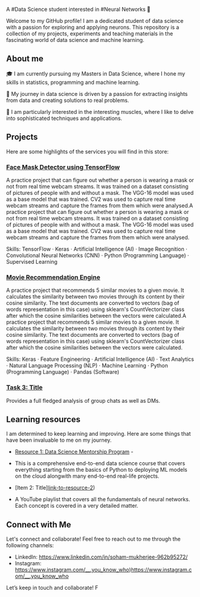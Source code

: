 A #Data Science student interested in #Neural Networks 🧠

Welcome to my GitHub profile! I am a dedicated student of data science with a passion for exploring and applying neurons. This repository is a collection of my projects, experiments and teaching materials in the fascinating world of data science and machine learning.

## About me

🎓 I am currently pursuing my Masters in Data Science, where I hone my skills in statistics, programming and machine learning.

🚀 My journey in data science is driven by a passion for extracting insights from data and creating solutions to real problems.

🌟 I am particularly interested in the interesting muscles, where I like to delve into sophisticated techniques and applications.

## Projects

Here are some highlights of the services you will find in this store:

### [Face Mask Detector using TensorFlow]([link-to-task-1](https://github.com/sohamfcb/face-mask-detector))
A practice project that can figure out whether a person is wearing a mask or not from real time webcam streams. It was trained on a dataset consisting of pictures of people with and without a mask. The VGG-16 model was used as a base model that was trained. CV2 was used to capture real time webcam streams and capture the frames from them which were analysed.A practice project that can figure out whether a person is wearing a mask or not from real time webcam streams. It was trained on a dataset consisting of pictures of people with and without a mask. The VGG-16 model was used as a base model that was trained. CV2 was used to capture real time webcam streams and capture the frames from them which were analysed.

Skills: TensorFlow · Keras · Artificial Intelligence (AI) · Image Recognition · Convolutional Neural Networks (CNN) · Python (Programming Language) · Supervised Learning

### [Movie Recommendation Engine]([Link-Task-2](https://github.com/sohamfcb/movie-recommender))
A practice project that recommends 5 similar movies to a given movie. It calculates the similarity between two movies through its content by their cosine similarity. The text documents are converted to vectors (bag of words representation in this case) using sklearn's CountVectorizer class after which the cosine similarities between the vectors were calculated.A practice project that recommends 5 similar movies to a given movie. It calculates the similarity between two movies through its content by their cosine similarity. The text documents are converted to vectors (bag of words representation in this case) using sklearn's CountVectorizer class after which the cosine similarities between the vectors were calculated.

 Skills: Keras · Feature Engineering · Artificial Intelligence (AI) · Text Analytics · Natural Language Processing (NLP) · Machine Learning · Python (Programming Language) · Pandas (Software) 

### [Task 3: Title]([Link-Task-3](https://github.com/sohamfcb/whatsapp-chat-analyzer-project))
Provides a full fledged analysis of group chats as well as DMs. 

## Learning resources

I am determined to keep learning and improving. Here are some things that have been invaluable to me on my journey.

- [Resource 1: Data Science Mentorship Program]((https://campusx1040.graphy.com/courses/Data-Science-Mentorship-Program-DSMP-20-653f50d1e4b0d2eae855480a)) -
- This is a comprehensive end-to-end data science course that covers everything starting from the basics of Python to deploying ML models on the cloud alongwith many end-to-end real-life projects.
  
- [Item 2: Title][link-to-resource-2](https://www.youtube.com/playlist?list=PLKnIA16_RmvYuZauWaPlRTC54KxSNLtNn))
- A YouTube playlist that covers all the fundamentals of neural networks. Each concept is covered in a very detailed matter.

## Connect with Me

Let's connect and collaborate! Feel free to reach out to me through the following channels:

- LinkedIn: https://www.linkedin.com/in/soham-mukherjee-962b95272/
- Instagram: https://www.instagram.com/__.you_know_who)https://www.instagram.com/__.you_know_who


Let’s keep in touch and collaborate! F
